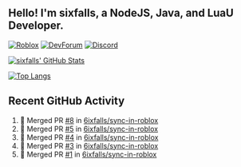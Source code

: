 ## Hello! I'm sixfalls, a NodeJS, Java, and LuaU Developer.

[![Roblox](https://img.shields.io/badge/dynamic/json?color=red&label=Roblox&query=count&suffix=%20Followers&url=https%3A%2F%2Ffriends.roblox.com%2Fv1%2Fusers%2F193632792%2Ffollowers%2Fcount&style=for-the-badge&logo=Roblox)](https://www.roblox.com/users/193632792/profile)
[![DevForum](https://img.shields.io/badge/dynamic/json?color=9cf&label=DevForum&query=user.profile_view_count&suffix=%20Views&url=https%3A%2F%2Fdevforum.roblox.com%2Fu%2Fsixfalls.json&style=for-the-badge&logo=Roblox)](https://devforum.roblox.com/u/sixfalls/summary)
[![Discord](https://img.shields.io/badge/Discord-Profile-blue?style=for-the-badge&logo=Discord&logoColor=white)](https://discord.com/users/303173495918034945)

[![sixfalls' GitHub Stats](https://github-readme-stats.vercel.app/api?username=6ixfalls&theme=github_dark&hide_border=true)](https://github.com/anuraghazra/github-readme-stats)

[![Top Langs](https://github-readme-stats.vercel.app/api/top-langs/?username=6ixfalls&theme=github_dark&hide_border=true)](https://github.com/anuraghazra/github-readme-stats)

## Recent GitHub Activity
<!--START_SECTION:activity-->
1. 🎉 Merged PR [#8](https://github.com/6ixfalls/sync-in-roblox/pull/8) in [6ixfalls/sync-in-roblox](https://github.com/6ixfalls/sync-in-roblox)
2. 🎉 Merged PR [#5](https://github.com/6ixfalls/sync-in-roblox/pull/5) in [6ixfalls/sync-in-roblox](https://github.com/6ixfalls/sync-in-roblox)
3. 🎉 Merged PR [#4](https://github.com/6ixfalls/sync-in-roblox/pull/4) in [6ixfalls/sync-in-roblox](https://github.com/6ixfalls/sync-in-roblox)
4. 🎉 Merged PR [#3](https://github.com/6ixfalls/sync-in-roblox/pull/3) in [6ixfalls/sync-in-roblox](https://github.com/6ixfalls/sync-in-roblox)
5. 🎉 Merged PR [#1](https://github.com/6ixfalls/sync-in-roblox/pull/1) in [6ixfalls/sync-in-roblox](https://github.com/6ixfalls/sync-in-roblox)
<!--END_SECTION:activity-->
